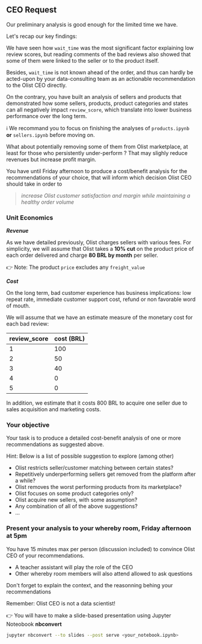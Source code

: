 ## CEO Request

Our preliminary analysis is good enough for the limited time we have.

Let's recap our key findings:

We have seen how `wait_time` was the most significant factor explaining low review scores, but reading comments of the bad reviews also showed that some of them were linked to the seller or to the product itself.

Besides, `wait_time` is not known ahead of the order, and thus can hardly be acted-upon by your data-consulting team as an actionable recommendation to the Olist CEO directly.

On the contrary, you have built an analysis of sellers and products that demonstrated how some sellers, products, product categories and states can all negatively impact `review_score`, which translate into lower business performance over the long term.

ℹ️ We recommand you to focus on finishing the analyses of `products.ipynb` **or** `sellers.ipynb` before moving on.

What about potentially removing some of them from Olist marketplace, at least for those who persistently under-perform ? That may slighly reduce revenues but increase profit margin.

You have until Friday afternoon to produce a cost/benefit analysis for the recommendations of your choice, that will inform which decision Olist CEO should take in order to

> _increase Olist customer satisfaction and margin while maintaining a healthy order volume_


### Unit Economics

***Revenue***

As we have detailed previously, Olist charges sellers with various fees. For simplicity, we will assume that Olist takes a **10% cut** on the product price of each order delivered and charge **80 BRL by month** per seller.

👉 Note: The product `price` excludes any `freight_value`

***Cost***

On the long term, bad customer experience has business implications: low repeat rate, immediate customer support cost, refund or non favorable word of mouth.

We will assume that we have an estimate measure of the monetary cost for each bad review:

review_score|cost (BRL)
---|---
1|100
2|50
3|40
4|0
5|0

In addition, we estimate that it costs 800 BRL to acquire one seller due to sales acquisition and marketing costs.

### Your objective

Your task is to produce a detailed cost-benefit analysis of one or more recommendations as suggested above.

Hint: Below is a list of possible suggestion to explore (among other)
- Olist restricts seller/customer matching between certain states?
- Repetitively underperforming sellers get removed from the platform after a while?
- Olist removes the worst performing products from its marketplace?
- Olist focuses on some product categories only?
- Olist acquire new sellers, with some assumption?
- Any combination of all of the above suggestions?
- ...


### Present your analysis to your whereby room, Friday afternoon at 5pm

You have 15 minutes max per person (discussion included) to convince Olist CEO of your recommendations.

- A teacher assistant will play the role of the CEO
- Other whereby room members will also attend allowed to ask questions

Don't forget to explain the context, and the reasonning behing your recommendations

Remember: Olist CEO is not a data scientist!

👉 You will have to make a slide-based presentation using Jupyter Noteobook **nbconvert**

```bash
jupyter nbconvert --to slides --post serve <your_notebook.ipynb>
```
